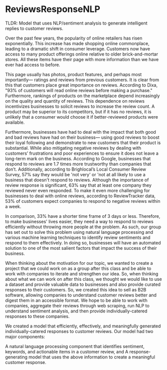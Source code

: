 # ReviewsResponseNLP
TLDR: Model that uses NLP/sentiment analysis to generate intelligent replies to customer reviews.

Over the past few years, the popularity of online retailers has risen exponentially. This increase has made shopping online commonplace, leading to a dramatic shift in consumer leverage. Customers now have access to many product offerings online relative to older brick-and-mortar stores. All these items have their page with more information than we have ever had access to before. 

This page usually has photos, product features, and perhaps most importantly— ratings and reviews from previous customers. It is clear from this that customers place great importance on reviews. According to Dixa, "93% of customers will read online reviews before making a purchase." Furthermore, rankings of products on the marketplace depend increasingly on the quality and quantity of reviews. This dependence on reviews incentivizes businesses to solicit reviews to increase the review count. A product may be superior to its competitors, but if it has no reviews, it is unlikely that a consumer would choose it if better-reviewed products were available.

Furthermore, businesses have had to deal with the impact that both good and bad reviews have had on their business— using good reviews to boost their loyal following and demonstrate to new customers that their product is substantial. While also mitigating negative reviews by dealing with customers’ frustrations and poor experiences to ensure it does not leave a long-term mark on the business. According to Google, businesses that respond to reviews are 1.7 times more trustworthy than companies that don’t. Additionally, according to Brighlocal’s Local Consumer Review Survey, 57% say they would be 'not very' or 'not at all likely to use a business that doesn't respond to reviews. Although the importance of review response is significant, 63% say that at least one company they reviewed never even responded. To make it even more challenging for businesses to deal with online reviews, according to ReviewTracker data, 53% of customers expect companies to respond to negative reviews within a week.

In comparison, 33% have a shorter time frame of 3 days or less. Therefore, to make businesses' lives easier, they need a way to respond to reviews efficiently without throwing more people at the problem. As such, our group has set out to solve this problem using natural language processing and various machine learning techniques to identify review sentiments and respond to them effectively. In doing so, businesses will have an automated solution to one of the most salient factors that impact the success of their business.

When thinking about the motivation for our topic, we wanted to create a project that we could work on as a group after this class and be able to work with companies to iterate and strengthen our idea. So, when thinking about what we can work on after this class, we thought we would like to use a dataset and provide valuable data to businesses and also provide curated responses to their customers. So, we created this idea to sell as B2B software, allowing companies to understand customer reviews better and digest them in an accessible format. We hope to be able to work with companies, aggregate their reviews through web scraping, run NLP to understand sentiment analysis, and then provide individually-catered responses to these companies.

We created a model that efficiently, effectively, and meaningfully generated individually-catered responses to customer reviews. Our model had two major components:



A natural language processing component that identifies sentiment, keywords, and actionable items in a customer review, and
A response-generating model that uses the above information to create a meaningful customer response.

